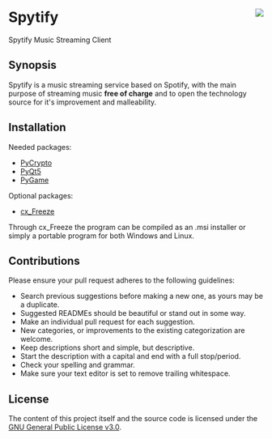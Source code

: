 # Spytify <img src="Others/icon.ico" align="right" />
Spytify Music Streaming Client

## Synopsis

Spytify is a music streaming service based on Spotify, with the main purpose of streaming music **free of charge** and to open the technology source for it's improvement and malleability. 

## Installation

Needed packages:
- [PyCrypto](https://github.com/dlitz/pycrypto)
- [PyQt5](https://www.riverbankcomputing.com/software/pyqt/download5)
- [PyGame](https://bitbucket.org/pygame/pygame/src)

Optional packages:
- [cx_Freeze](http://cx-freeze.sourceforge.net/)

Through cx_Freeze the program can be compiled as an .msi installer or simply a portable program for both Windows and Linux.

## Contributions

Please ensure your pull request adheres to the following guidelines:

- Search previous suggestions before making a new one, as yours may be a duplicate.
- Suggested READMEs should be beautiful or stand out in some way.
- Make an individual pull request for each suggestion.
- New categories, or improvements to the existing categorization are welcome.
- Keep descriptions short and simple, but descriptive.
- Start the description with a capital and end with a full stop/period.
- Check your spelling and grammar.
- Make sure your text editor is set to remove trailing whitespace.

## License

The content of this project itself and the source code is licensed under the [GNU General Public License v3.0](https://www.gnu.org/licenses/gpl-3.0.en.html).
